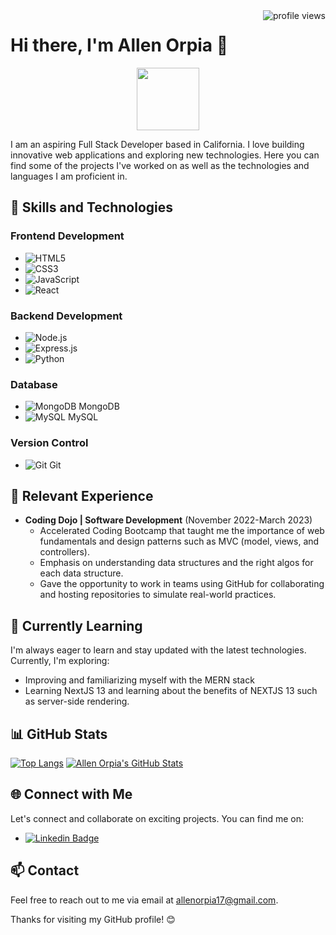 
<div>
   <img src="https://komarev.com/ghpvc/?username=AllenOrpia&style=flat-square&color=blue" alt="profile views" align="right"/>
</div>

# Hi there, I'm Allen Orpia 👋
<div id="header" align="center">
  <img src="https://media.giphy.com/media/M9gbBd9nbDrOTu1Mqx/giphy.gif" width="100"/>
</div>

I am an aspiring Full Stack Developer based in California. I love building innovative web applications and exploring new technologies. Here you can find some of the projects I've worked on as well as the technologies and languages I am proficient in.

## 🚀 Skills and Technologies

### Frontend Development
- ![HTML5](https://img.shields.io/badge/HTML5-E34F26?style=for-the-badge&logo=html5&logoColor=white) 
- ![CSS3](https://img.shields.io/badge/CSS3-1572B6?style=for-the-badge&logo=css3&logoColor=white) 
- ![JavaScript](https://img.shields.io/badge/JavaScript-F7DF1E?style=for-the-badge&logo=javascript&logoColor=black) 
- ![React](https://img.shields.io/badge/React-61DAFB?style=for-the-badge&logo=react&logoColor=black)


### Backend Development
- ![Node.js](https://img.shields.io/badge/Node.js-339933?style=for-the-badge&logo=node.js&logoColor=white) 
- ![Express.js](https://img.shields.io/badge/Express.js-000000?style=for-the-badge&logo=express&logoColor=white) 
- ![Python](https://img.shields.io/badge/Python-3776AB?style=for-the-badge&logo=python&logoColor=white) 


### Database
- ![MongoDB](https://img.shields.io/badge/MongoDB-47A248?style=for-the-badge&logo=mongodb&logoColor=white) MongoDB
- ![MySQL](https://img.shields.io/badge/MySQL-4479A1?style=for-the-badge&logo=mysql&logoColor=white) MySQL

### Version Control
- ![Git](https://img.shields.io/badge/Git-F05032?style=for-the-badge&logo=git&logoColor=white) Git


## 💼 Relevant Experience

- **Coding Dojo | Software Development** (November 2022-March 2023)
  - Accelerated Coding Bootcamp that taught me the importance of web fundamentals and design patterns such as MVC (model, views, and controllers).
  - Emphasis on understanding data structures and the right algos for each data structure.
  - Gave the opportunity to work in teams using GitHub for collaborating and hosting repositories to simulate real-world practices.
    

## 🌱 Currently Learning

I'm always eager to learn and stay updated with the latest technologies. Currently, I'm exploring:

- Improving and familiarizing myself with the MERN stack
- Learning NextJS 13 and learning about the benefits of NEXTJS 13 such as server-side rendering.


## 📊 GitHub Stats

[![Top Langs](https://github-readme-stats.vercel.app/api/top-langs/?username=AllenOrpia)](https://github.com/anuraghazra/github-readme-stats)
[![Allen Orpia's GitHub Stats](https://github-readme-stats.vercel.app/api?username=AllenOrpia&show_icons=true&count_private=true)](https://github.com/AllenOrpia)

## 🌐 Connect with Me

Let's connect and collaborate on exciting projects. You can find me on:

- [![Linkedin Badge](https://img.shields.io/badge/-linkedin-blue?style=flat&logo=Linkedin&logoColor=white)](https://www.linkedin.com/in/allen-orpia-386b2213b/)


## 📫 Contact

Feel free to reach out to me via email at [allenorpia17@gmail.com](allenorpia17@gmail.com).

Thanks for visiting my GitHub profile! 😊

<!--
**AllenOrpia/AllenOrpia** is a ✨ _special_ ✨ repository because its `README.md` (this file) appears on your GitHub profile.

Here are some ideas to get you started:

- 🔭 I’m currently working on ...
- 🌱 I’m currently learning ...
- 👯 I’m looking to collaborate on ...
- 🤔 I’m looking for help with ...
- 💬 Ask me about ...
- 📫 How to reach me: ...
- 😄 Pronouns: ...
- ⚡ Fun fact: ...
-->
